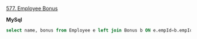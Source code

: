 [577. Employee Bonus](https://leetcode.com/problems/employee-bonus/description/)

**MySql**
```sql
select name, bonus from Employee e left join Bonus b ON e.empId=b.empId where bonus < 1000 or bonus is null
```